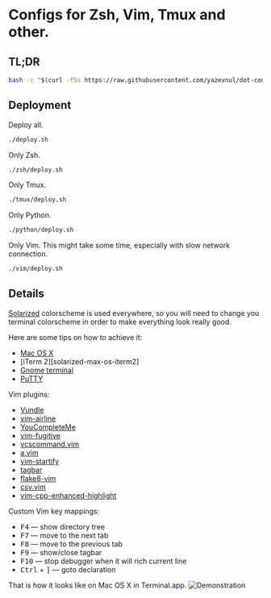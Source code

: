 Configs for Zsh, Vim, Tmux and other.
=======================================

TL;DR
-----

```bash
bash -c "$(curl -fSs https://raw.githubusercontent.com/yazevnul/dot-config/master/remote_deploy.sh)"
```

Deployment
----------

Deploy all.

```bash
./deploy.sh
```

Only Zsh.

```bash
./zsh/deploy.sh
```

Only Tmux.

```bash
./tmux/deploy.sh
```

Only Python.

```bash
./python/deploy.sh
```

Only Vim. This might take some time, especially with slow network connection.

```bash
./vim/deploy.sh
```


Details
-------

[Solarized][solarized] colorscheme is used everywhere, so you will need
to change you terminal colorscheme in order to make everything look really good.

Here are some tips on how to achieve it:

- [Mac OS X][solarized-mac-os-terminal]
- [iTerm 2][solarized-max-os-iterm2]
- [Gnome terminal][solarized-gnome-terminal]
- [PuTTY][solarized-putty]

Vim plugins:

- [Vundle][vim-vundle]
- [vim-airline][vim-vim-airline]
- [YouCompleteMe][vim-youcompleteme]
- [vim-fugitive][vim-vim-fugitive]
- [vcscommand.vim][vim-vcscommand]
- [a.vim][vim-a]
- [vim-startify][vim-vim-startify]
- [tagbar][vim-tagbar]
- [flake8-vim][vim-flake8-vim]
- [csv.vim][vim-csv]
- [vim-cpp-enhanced-highlight][vim-vim-cpp-enhanced-highlight]

Custom Vim key mappings:

- <kbd>F4</kbd> — show directory tree
- <kbd>F7</kbd> — move to the next tab
- <kbd>F8</kbd> — move to the previous tab
- <kbd>F9</kbd> — show/close tagbar
- <kbd>F10</kbd> — stop debugger when it will rich current line
- <kbd>Ctrl</kbd> + <kbd>\]</kbd> — goto declaration

That is how it looks like on Mac OS X in Terminal.app.
![Demonstration](http://i.imgur.com/xoJOSoV.png)

[solarized]: http://ethanschoonover.com/solarized
[solarized-mac-os-terminal]: https://github.com/tomislav/osx-terminal.app-colors-solarized
[solarized-mac-os-iterm2]: https://github.com/altercation/solarized/tree/master/iterm2-colors-solarized
[solarized-gnome-terminal]: https://github.com/Anthony25/gnome-terminal-colors-solarized
[solarized-putty]: https://github.com/altercation/solarized/tree/master/putty-colors-solarized
[vim-vundle]: https://github.com/gmarik/Vundle.vim
[vim-vim-airline]: https://github.com/bling/vim-airline
[vim-youcompleteme]: https://github.com/Valloric/YouCompleteMe
[vim-vim-fugitive]: https://github.com/tpope/vim-fugitive
[vim-vcscommand]: https://github.com/vim-scripts/vcscommand.vim
[vim-a]: http://www.vim.org/scripts/script.php?script_id=31
[vim-vim-startify]: https://github.com/mhinz/vim-startify
[vim-tagbar]: https://github.com/majutsushi/tagbar
[vim-flake8-vim]: https://github.com/andviro/flake8-vim
[vim-csv]: https://github.com/chrisbra/csv.vim
[vim-vim-cpp-enhanced-highlight]: https://github.com/octol/vim-cpp-enhanced-highlight
